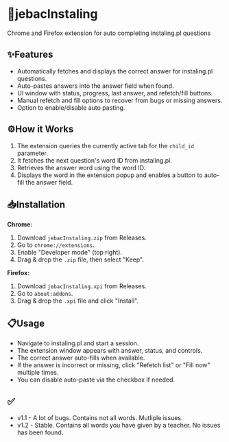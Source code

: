 # 🖕jebacInstaling

Chrome and Firefox extension for auto completing instaling.pl questions

## ✨Features

- Automatically fetches and displays the correct answer for instaling.pl questions.
- Auto-pastes answers into the answer field when found.
- UI window with status, progress, last answer, and refetch/fill buttons.
- Manual refetch and fill options to recover from bugs or missing answers.
- Option to enable/disable auto pasting.

## ⚙️How it Works

1. The extension queries the currently active tab for the `child_id` parameter.
2. It fetches the next question's word ID from instaling.pl.
3. Retrieves the answer word using the word ID.
4. Displays the word in the extension popup and enables a button to auto-fill the answer field.

## 📥Installation

**Chrome:**
1. Download `jebacInstaling.zip` from Releases.
2. Go to `chrome://extensions`.
3. Enable "Developer mode" (top right).
4. Drag & drop the `.zip` file, then select "Keep".

**Firefox:**
1. Download `jebacInstaling.xpi` from Releases.
2. Go to `about:addons`.
3. Drag & drop the `.xpi` file and click "Install".

## 📋Usage

- Navigate to instaling.pl and start a session.
- The extension window appears with answer, status, and controls.
- The correct answer auto-fills when available.
- If the answer is incorrect or missing, click "Refetch list" or "Fill now" multiple times.
- You can disable auto-paste via the checkbox if needed.

## ✅

- v1.1 - A lot of bugs. Contains not all words. Mutliple issues.
- v1.2 - Stable. Contains all words you have given by a teacher. No issues has been found. 